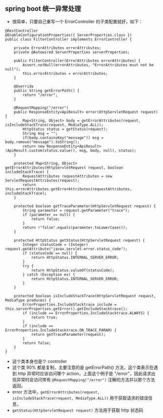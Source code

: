 ## spring boot 统一异常处理

- 很简单，只要自己重写一个 ErrorController 的子类配置就好，如下：

```
@RestController
@EnableConfigurationProperties({ ServerProperties.class })
public class FilterController implements ErrorController {

	private ErrorAttributes errorAttributes;
	private @Autowired ServerProperties serverProperties;

	public FilterController(ErrorAttributes errorAttributes) {
		Assert.notNull(errorAttributes, "ErrorAttributes must not be null");
		this.errorAttributes = errorAttributes;
	}

	@Override
	public String getErrorPath() {
		return "/error";
	}

	@RequestMapping("/error")
	public ResponseEntity<ApiResult> error(HttpServletRequest request) {
		Map<String, Object> body = getErrorAttributes(request, isIncludeStackTrace(request, MediaType.ALL));
		HttpStatus status = getStatus(request);
		String msg = "";
		if(body.containsKey("message")) msg = body.remove("message").toString();
		return new ResponseEntity<ApiResult>(ApiResult.custom(status.value(), msg, body, null), status);
	}

	protected Map<String, Object> getErrorAttributes(HttpServletRequest request, boolean includeStackTrace) {
		RequestAttributes requestAttributes = new ServletRequestAttributes(request);
		return this.errorAttributes.getErrorAttributes(requestAttributes, includeStackTrace);
	}

	protected boolean getTraceParameter(HttpServletRequest request) {
		String parameter = request.getParameter("trace");
		if (parameter == null) {
			return false;
		}
		return !"false".equals(parameter.toLowerCase());
	}

	protected HttpStatus getStatus(HttpServletRequest request) {
		Integer statusCode = (Integer) request.getAttribute("javax.servlet.error.status_code");
		if (statusCode == null) {
			return HttpStatus.INTERNAL_SERVER_ERROR;
		}
		try {
			return HttpStatus.valueOf(statusCode);
		} catch (Exception ex) {
			return HttpStatus.INTERNAL_SERVER_ERROR;
		}
	}

	protected boolean isIncludeStackTrace(HttpServletRequest request, MediaType produces) {
		ErrorProperties.IncludeStacktrace include = this.serverProperties.getError().getIncludeStacktrace();
		if (include == ErrorProperties.IncludeStacktrace.ALWAYS) {
			return true;
		}
		if (include == ErrorProperties.IncludeStacktrace.ON_TRACE_PARAM) {
			return getTraceParameter(request);
		}
		return false;
	}
}
```
- 这个类本身也是个 controller
- 这个类 90% 都是复制，主要注意的是 getErrorPath() 方法，这个类表示在遇到 http 异常时应该访问哪个 action，上面这个例子是 "/error"，因此请求出现异常时会访问带有 `@RequestMapping("/error")` 注解的方法并以那个方法返回。
- error 方法中，`getErrorAttributes(request, isIncludeStackTrace(request, MediaType.ALL))` 用于获取请求的错误信息，
- `getStatus(HttpServletRequest request)`  方法用于获取 http 状态码